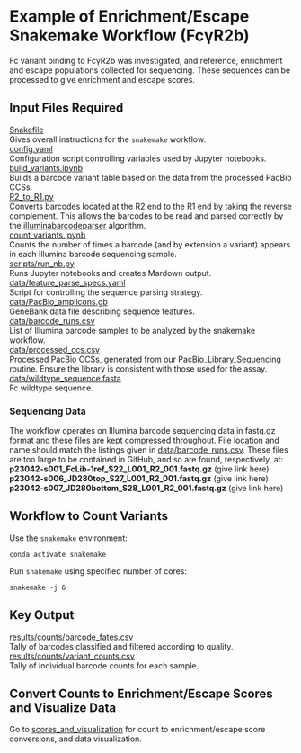 # Example of Enrichment/Escape Snakemake Workflow (FcγR2b)

Fc variant binding to FcγR2b was investigated, and reference, enrichment and escape populations collected for sequencing. These sequences can be processed to give enrichment and escape scores.

## Input Files Required

[Snakefile](https://github.com/Ortlund-Laboratory/DMS_IgG1Fc/blob/main/example_enrichment_escape/Snakefile)<br>
Gives overall instructions for the `snakemake` workflow.<br>
[config.yaml](https://github.com/Ortlund-Laboratory/DMS_IgG1Fc/blob/main/example_enrichment_escape/config.yaml)<br>
Configuration script controlling variables used by Jupyter notebooks.<br>
[build_variants.ipynb](https://github.com/Ortlund-Laboratory/DMS_IgG1Fc/blob/main/example_enrichment_escape/build_variants.ipynb)<br>
Builds a barcode variant table based on the data from the processed PacBio CCSs.<br>
[R2_to_R1.py](https://github.com/Ortlund-Laboratory/DMS_IgG1Fc/blob/main/example_enrichment_escape/R2_to_R1.py)<br>
Converts barcodes located at the R2 end to the R1 end by taking the reverse complement. This allows the barcodes to be read and parsed correctly by the [illuminabarcodeparser](https://jbloomlab.github.io/dms_variants/dms_variants.illuminabarcodeparser.html#dms_variants.illuminabarcodeparser.IlluminaBarcodeParser) algorithm.<br>
[count_variants.ipynb](https://github.com/Ortlund-Laboratory/DMS_IgG1Fc/blob/main/example_enrichment_escape/count_variants.ipynb)<br>
Counts the number of times a barcode (and by extension a variant) appears in each Illumina barcode sequencing sample.<br>
[scripts/run_nb.py](https://github.com/Ortlund-Laboratory/DMS_IgG1Fc/blob/main/example_enrichment_escape/scripts/run_nb.py)<br>
Runs Jupyter notebooks and creates Mardown output.<br>
[data/feature_parse_specs.yaml](https://github.com/Ortlund-Laboratory/DMS_IgG1Fc/blob/main/example_enrichment_escape/data/feature_parse_specs.yaml)<br>
Script for controlling the sequence parsing strategy.<br>
[data/PacBio_amplicons.gb](https://github.com/Ortlund-Laboratory/DMS_IgG1Fc/blob/main/example_enrichment_escape/data/PacBio_amplicons.gb)<br>
GeneBank data file describing sequence features.<br>
[data/barcode_runs.csv](https://github.com/Ortlund-Laboratory/DMS_IgG1Fc/blob/main/example_enrichment_escape/data/barcode_runs.csv)<br>
List of Illumina barcode samples to be analyzed by the snakemake workflow.<br>
[data/processed_ccs.csv](https://github.com/Ortlund-Laboratory/DMS_IgG1Fc/blob/main/example_enrichment_escape/data/processed_ccs.csv)<br>
Processed PacBio CCSs, generated from our [PacBio_Library_Sequencing](https://github.com/Ortlund-Laboratory/DMS_IgG1Fc/tree/main/PacBio_Library_Sequencing) routine. Ensure the library is consistent with those used for the assay.<br>
[data/wildtype_sequence.fasta](https://github.com/Ortlund-Laboratory/DMS_IgG1Fc/blob/main/example_enrichment_escape/data/wildtype_sequence.fasta)<br>
Fc wildtype sequence.<br>


### Sequencing Data

The workflow operates on Illumina barcode sequencing data in fastq.gz format and these files are kept compressed throughout. File location and name should match the listings given in [data/barcode_runs.csv](https://github.com/Ortlund-Laboratory/DMS_IgG1Fc/blob/main/example_enrichment_escape/data/barcode_runs.csv). These files are too large to be contained in GitHub, and so are found, respectively, at:<br>
**p23042-s001_FcLib-1ref_S22_L001_R2_001.fastq.gz** (give link here)<br>
**p23042-s006_JD280top_S27_L001_R2_001.fastq.gz** (give link here)<br>
**p23042-s007_JD280bottom_S28_L001_R2_001.fastq.gz** (give link here)<br>

## Workflow to Count Variants

Use the `snakemake` environment:

`conda activate snakemake`

Run `snakemake` using specified number of cores:

`snakemake -j 6`

## Key Output

[results/counts/barcode_fates.csv](https://github.com/Ortlund-Laboratory/DMS_IgG1Fc/blob/main/example_enrichment_escape/results/counts/barcode_fates.csv)<br>
Tally of barcodes classified and filtered according to quality.<br>
[results/counts/variant_counts.csv](https://github.com/Ortlund-Laboratory/DMS_IgG1Fc/blob/main/example_enrichment_escape/results/counts/variant_counts.csv)<br>
Tally of individual barcode counts for each sample.<br>

## Convert Counts to Enrichment/Escape Scores and Visualize Data

Go to [scores_and_visualization](https://github.com/Ortlund-Laboratory/DMS_IgG1Fc/tree/main/example_enrichment_escape/scores_and_visualization) for count to enrichment/escape score conversions, and data visualization.


